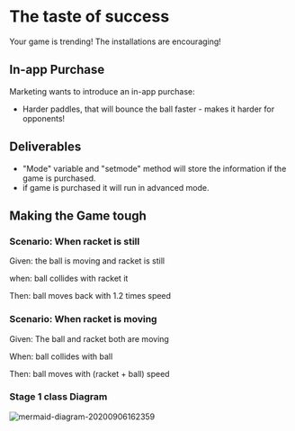 # The taste of success

Your game is trending! The installations are encouraging!

## In-app Purchase

Marketing wants to introduce an in-app purchase:

- Harder paddles, that will bounce the ball faster -
makes it harder for opponents!

## Deliverables

* "Mode" variable and "setmode" method will store the information if the game is purchased.
* if game is purchased it will run in advanced mode.

## Making the Game tough

### Scenario: When racket is still
  Given: the ball is moving and racket is still
  
  when: ball collides with racket it
  
  Then: ball moves back with 1.2 times speed
  
### Scenario: When racket is moving
  Given: The ball and racket both are moving
  
  When: ball collides with ball
  
  Then: ball moves with (racket + ball) speed

### Stage 1 class Diagram

![mermaid-diagram-20200906162359](https://user-images.githubusercontent.com/68475914/92324240-86a7f380-f05d-11ea-9ee0-428fbeb2fb4e.png)
